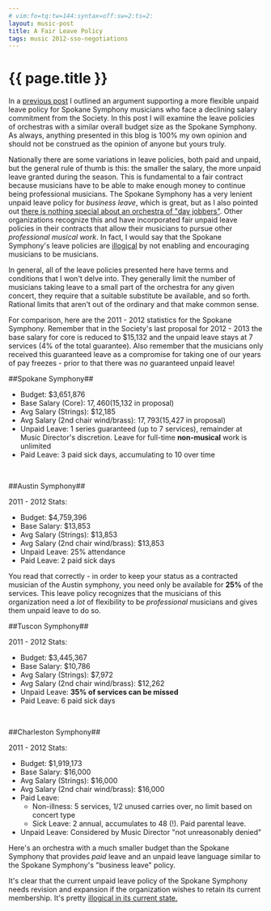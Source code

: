 ```yaml
---
# vim:fo=tq:tw=144:syntax=off:sw=2:ts=2:
layout: music-post
title: A Fair Leave Policy
tags: music 2012-sso-negotiations
---
```


{{ page.title }}
================

In a [previous post](/2012/11/04/unpaid-leave.html) I outlined an argument supporting a more flexible unpaid leave policy for Spokane Symphony
musicians who face a declining salary commitment from the Society. In this post I will examine the leave policies of orchestras with a similar
overall budget size as the Spokane Symphony. As always, anything presented in this blog is 100% my own opinion and should not be construed as
the opinion of anyone but yours truly.

Nationally there are some variations in leave policies, both paid and unpaid, but the general rule of thumb is this: the smaller the salary, the
more unpaid leave granted during the season. This is fundamental to a fair contract because musicians have to be able to make enough money to
continue being professional musicians. The Spokane Symphony has a very lenient unpaid leave policy for *business leave*, which is great, but as
I also pointed out [there is nothing special about an orchestra of "day jobbers"](/2012/11/04/day-jobs.html). Other organizations recognize this
and have incorporated fair unpaid leave policies in their contracts that allow their musicians to pursue other *professional musical work*. In
fact, I would say that the Spokane Symphony's leave policies are [illogical](/2012/11/09/its-illogical.html) by not enabling and encouraging
musicians to be musicians.

In general, all of the leave policies presented here have terms and conditions that I won't delve into. They generally limit the number of
musicians taking leave to a small part of the orchestra for any given concert, they require that a suitable substitute be available, and so
forth. Rational limits that aren't out of the ordinary and that make common sense.

For comparison, here are the 2011 - 2012 statistics for the Spokane Symphony. Remember that in the Society's last proposal for 2012 - 2013 the
base salary for core is reduced to $15,132 and the unpaid leave stays at 7 services (4% of the total guarantee). Also remember that the
musicians only received this guaranteed leave as a compromise for taking one of our years of pay freezes - prior to that there was *no*
guaranteed unpaid leave!

##Spokane Symphony##

* Budget: $3,651,876
* Base Salary (Core): $17,460 ($15,132 in proposal)
* Avg Salary (Strings): $12,185 
* Avg Salary (2nd chair wind/brass): $17,793 ($15,427 in proposal)
* Unpaid Leave: 1 series guaranteed (up to 7 services), remainder at Music Director's discretion. Leave for full-time **non-musical** work is
unlimited
* Paid Leave: 3 paid sick days, accumulating to 10 over time
<br/>

##Austin Symphony##

2011 - 2012 Stats:

* Budget: $4,759,396
* Base Salary: $13,853
* Avg Salary (Strings): $13,853
* Avg Salary (2nd chair wind/brass): $13,853
* Unpaid Leave: 25% attendance
* Paid Leave: 2 paid sick days

You read that correctly - in order to keep your status as a contracted musician of the Austin symphony, you need only be available for **25%**
of the services. This leave policy recognizes that the musicians of this organization need a *lot* of flexibility to be *professional* musicians
and gives them unpaid leave to do so.

##Tuscon Symphony##

2011 - 2012 Stats:

* Budget: $3,445,367
* Base Salary: $10,786
* Avg Salary (Strings): $7,972
* Avg Salary (2nd chair wind/brass): $12,262
* Unpaid Leave: **35% of services can be missed**
* Paid Leave: 6 paid sick days
<br/>

##Charleston Symphony##

2011 - 2012 Stats:

* Budget: $1,919,173
* Base Salary: $16,000
* Avg Salary (Strings): $16,000
* Avg Salary (2nd chair wind/brass): $16,000
* Paid Leave:
  * Non-illness: 5 services, 1/2 unused carries over, no limit based on concert type
  * Sick Leave: 2 annual, accumulates to 48 (!). Paid parental leave.
* Unpaid Leave: Considered by Music Director "not unreasonably denied"

Here's an orchestra with a much smaller budget than the Spokane Symphony that provides *paid* leave and an unpaid leave language similar to the
Spokane Symphony's "business leave" policy.

It's clear that the current unpaid leave policy of the Spokane Symphony needs revision and expansion if the organization wishes to retain its
current membership. It's pretty [illogical in its current state.](/2012/11/09/its-illogical.html)
